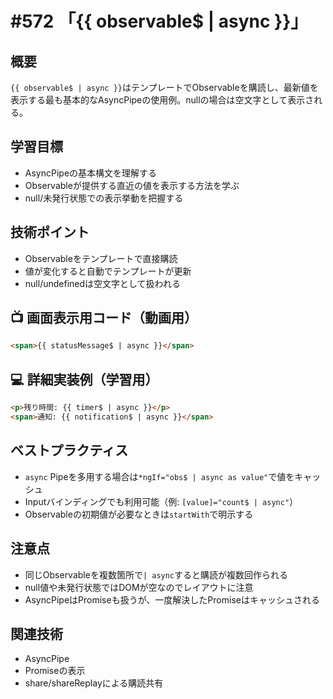 # #572 「{{ observable$ | async }}」

## 概要
`{{ observable$ | async }}`はテンプレートでObservableを購読し、最新値を表示する最も基本的なAsyncPipeの使用例。nullの場合は空文字として表示される。

## 学習目標
- AsyncPipeの基本構文を理解する
- Observableが提供する直近の値を表示する方法を学ぶ
- null/未発行状態での表示挙動を把握する

## 技術ポイント
- Observableをテンプレートで直接購読
- 値が変化すると自動でテンプレートが更新
- null/undefinedは空文字として扱われる

## 📺 画面表示用コード（動画用）
```html
<span>{{ statusMessage$ | async }}</span>
```

## 💻 詳細実装例（学習用）
```html
<p>残り時間: {{ timer$ | async }}</p>
<span>通知: {{ notification$ | async }}</span>
```

## ベストプラクティス
- `async` Pipeを多用する場合は`*ngIf="obs$ | async as value"`で値をキャッシュ
- Inputバインディングでも利用可能（例: `[value]="count$ | async"`）
- Observableの初期値が必要なときは`startWith`で明示する

## 注意点
- 同じObservableを複数箇所で`| async`すると購読が複数回作られる
- null値や未発行状態ではDOMが空なのでレイアウトに注意
- AsyncPipeはPromiseも扱うが、一度解決したPromiseはキャッシュされる

## 関連技術
- AsyncPipe
- Promiseの表示
- share/shareReplayによる購読共有
